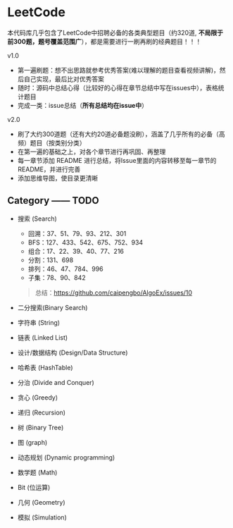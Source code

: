 # LeetCode

本代码库几乎包含了LeetCode中招聘必备的各类典型题目（约320道, **不局限于前300题，题号覆盖范围广**），都是需要进行一刷再刷的经典题目！！！

v1.0

- 第一遍刷题：想不出思路就参考优秀答案(难以理解的题目查看视频讲解)，然后自己实现，最后比对优秀答案
- 随时：源码中总结心得（比较好的心得在章节总结中写在issues中），表格统计题目
- 完成一类：issue总结（**所有总结均在issue中**）

v2.0

- 刷了大约300道题（还有大约20道必备题没刷），涵盖了几乎所有的必备（高频）题目（按类别分类）
- 在第一遍的基础之上，对各个章节进行再巩固、再整理
- 每一章节添加 README 进行总结，将Issue里面的内容转移至每一章节的README，并进行完善
- 添加思维导图，使目录更清晰

## Category —— TODO

- 搜索 (Search)

    - 回溯：37、51、79、93、212、301
    - BFS：127、433、542、675、752、934
    - 组合：17、22、39、40、77、216
    - 分割：131、698
    - 排列：46、47、784、996
    - 子集：78、90、842
   
   > 总结：https://github.com/caipengbo/AlgoEx/issues/10
   
- 二分搜索(Binary Search)
    
- 字符串 (String)
- 链表 (Linked List)
- 设计/数据结构 (Design/Data Structure) 
- 哈希表 (HashTable)
- 分治 (Divide and Conquer)
- 贪心 (Greedy)
- 递归 (Recursion)
- 树 (Binary Tree) 
- 图 (graph) 
- 动态规划 (Dynamic programming)
- 数学题 (Math)
- Bit (位运算)
- 几何 (Geometry) 
- 模拟 (Simulation)

